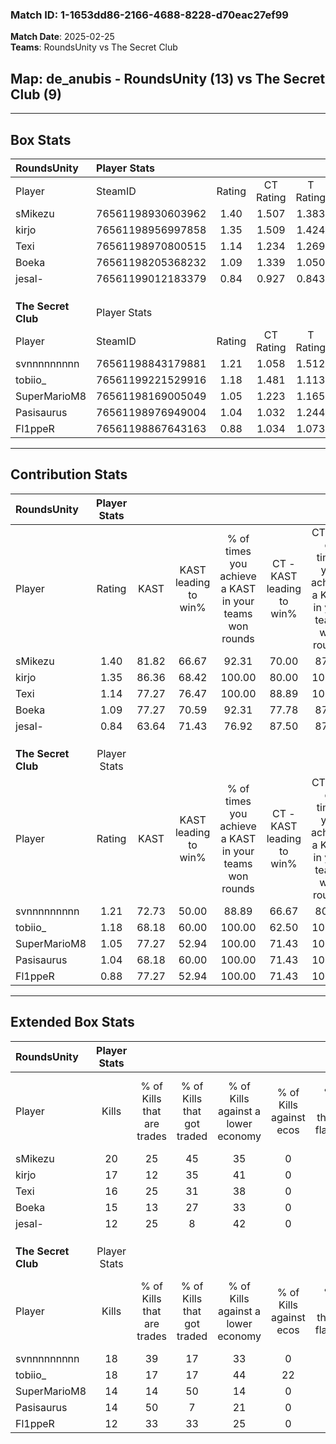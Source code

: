 ### Match ID: 1-1653dd86-2166-4688-8228-d70eac27ef99  
**Match Date**: 2025-02-25  
**Teams**: RoundsUnity vs The Secret Club  

## **Map**: de_anubis - RoundsUnity (13) vs The Secret Club (9)  
---  

## Box Stats  

| **RoundsUnity**     | Player Stats      |        |           |          |       |      |       |         |        |      |     |
| :- | :- | :-: | :-: | :-: | :-: | :-: | :-: | :-: | :-: | :-: | :-: |
| Player              | SteamID           | Rating | CT Rating | T Rating | KAST  | ADR  | Kills | Assists | Deaths | K/D  | HS% |
| sMikezu             | 76561198930603962 |  1.40  |   1.507   |  1.383   | 81.82 | 94.7 |  20   |    4    |   15   | 1.33 | 25  |
| kirjo               | 76561198956997858 |  1.35  |   1.509   |  1.424   | 86.36 | 96.1 |  17   |   10    |   15   | 1.13 | 35  |
| Texi                | 76561198970800515 |  1.14  |   1.234   |  1.269   | 77.27 | 64.8 |  16   |    5    |   14   | 1.14 | 43  |
| Boeka               | 76561198205368232 |  1.09  |   1.339   |  1.050   | 77.27 | 64.7 |  15   |    6    |   15   | 1.00 | 40  |
| jesal-              | 76561199012183379 |  0.84  |   0.927   |  0.843   | 63.64 | 74.0 |  12   |    4    |   17   | 0.71 | 66  |
|                     |                   |        |           |          |       |      |       |         |        |      |     |
|                     |                   |        |           |          |       |      |       |         |        |      |     |
|                     |                   |        |           |          |       |      |       |         |        |      |     |
| **The Secret Club** | Player Stats      |        |           |          |       |      |       |         |        |      |     |
| Player              | SteamID           | Rating | CT Rating | T Rating | KAST  | ADR  | Kills | Assists | Deaths | K/D  | HS% |
| svnnnnnnnnn         | 76561198843179881 |  1.21  |   1.058   |  1.512   | 72.73 | 87.1 |  18   |    4    |   16   | 1.13 | 61  |
| tobiio_             | 76561199221529916 |  1.18  |   1.481   |  1.113   | 68.18 | 77.8 |  18   |    7    |   15   | 1.20 | 55  |
| SuperMarioM8        | 76561198169005049 |  1.05  |   1.223   |  1.165   | 77.27 | 78.3 |  14   |    7    |   17   | 0.82 | 64  |
| Pasisaurus          | 76561198976949004 |  1.04  |   1.032   |  1.244   | 68.18 | 73.6 |  14   |    7    |   14   | 1.00 | 78  |
| Fl1ppeR             | 76561198867643163 |  0.88  |   1.034   |  1.073   | 77.27 | 62.9 |  12   |    5    |   18   | 0.67 | 50  |
---  

## Contribution Stats  

| **RoundsUnity**     | Player Stats |       |                      |                                                        |                           |                                                             |                          |                                                            |
| :- | :-: | :-: | :-: | :-: | :-: | :-: | :-: | :-: |
| Player              |    Rating    | KAST  | KAST leading to win% | % of times you achieve a KAST in your teams won rounds | CT - KAST leading to win% | CT - % of times you achieve a KAST in your teams won rounds | T - KAST leading to win% | T - % of times you achieve a KAST in your teams won rounds |
| sMikezu             |     1.40     | 81.82 |        66.67         |                         92.31                          |           70.00           |                            87.50                            |          62.50           |                           100.00                           |
| kirjo               |     1.35     | 86.36 |        68.42         |                         100.00                         |           80.00           |                           100.00                            |          55.56           |                           100.00                           |
| Texi                |     1.14     | 77.27 |        76.47         |                         100.00                         |           88.89           |                           100.00                            |          62.50           |                           100.00                           |
| Boeka               |     1.09     | 77.27 |        70.59         |                         92.31                          |           77.78           |                            87.50                            |          62.50           |                           100.00                           |
| jesal-              |     0.84     | 63.64 |        71.43         |                         76.92                          |           87.50           |                            87.50                            |          50.00           |                           60.00                            |
|                     |              |       |                      |                                                        |                           |                                                             |                          |                                                            |
|                     |              |       |                      |                                                        |                           |                                                             |                          |                                                            |
|                     |              |       |                      |                                                        |                           |                                                             |                          |                                                            |
| **The Secret Club** | Player Stats |       |                      |                                                        |                           |                                                             |                          |                                                            |
| Player              |    Rating    | KAST  | KAST leading to win% | % of times you achieve a KAST in your teams won rounds | CT - KAST leading to win% | CT - % of times you achieve a KAST in your teams won rounds | T - KAST leading to win% | T - % of times you achieve a KAST in your teams won rounds |
| svnnnnnnnnn         |     1.21     | 72.73 |        50.00         |                         88.89                          |           66.67           |                            80.00                            |          40.00           |                           100.00                           |
| tobiio_             |     1.18     | 68.18 |        60.00         |                         100.00                         |           62.50           |                           100.00                            |          57.14           |                           100.00                           |
| SuperMarioM8        |     1.05     | 77.27 |        52.94         |                         100.00                         |           71.43           |                           100.00                            |          40.00           |                           100.00                           |
| Pasisaurus          |     1.04     | 68.18 |        60.00         |                         100.00                         |           71.43           |                           100.00                            |          50.00           |                           100.00                           |
| Fl1ppeR             |     0.88     | 77.27 |        52.94         |                         100.00                         |           71.43           |                           100.00                            |          40.00           |                           100.00                           |
---  

## Extended Box Stats  

| **RoundsUnity**     | Player Stats |                            |                            |                                    |                         |                              |                                 |        |                             |                                     |                          |                               |                            |
| :- | :-: | :-: | :-: | :-: | :-: | :-: | :-: | :-: | :-: | :-: | :-: | :-: | :-: |
| Player              |    Kills     | % of Kills that are trades | % of Kills that got traded | % of Kills against a lower economy | % of Kills against ecos | % of Kills that are flawless | % of Kills that are close duels | Deaths | % of Deaths that get traded | % of Deaths against a lower economy | % of Deaths against ecos | % of Deaths that are flawless | % of Deaths that are close |
| sMikezu             |      20      |             25             |             45             |                 35                 |            0            |              65              |                5                |   15   |             13              |                 27                  |            0             |              67               |             13             |
| kirjo               |      17      |             12             |             35             |                 41                 |            0            |              76              |                6                |   15   |             33              |                 20                  |            0             |              40               |             13             |
| Texi                |      16      |             25             |             31             |                 38                 |            0            |              63              |                6                |   14   |             29              |                 21                  |            0             |              50               |             7              |
| Boeka               |      15      |             13             |             27             |                 33                 |            0            |              67              |                7                |   15   |             33              |                 33                  |            0             |              53               |             0              |
| jesal-              |      12      |             25             |             8              |                 42                 |            0            |              42              |               25                |   17   |             12              |                 29                  |            0             |              53               |             18             |
|                     |              |                            |                            |                                    |                         |                              |                                 |        |                             |                                     |                          |                               |                            |
|                     |              |                            |                            |                                    |                         |                              |                                 |        |                             |                                     |                          |                               |                            |
|                     |              |                            |                            |                                    |                         |                              |                                 |        |                             |                                     |                          |                               |                            |
| **The Secret Club** | Player Stats |                            |                            |                                    |                         |                              |                                 |        |                             |                                     |                          |                               |                            |
| Player              |    Kills     | % of Kills that are trades | % of Kills that got traded | % of Kills against a lower economy | % of Kills against ecos | % of Kills that are flawless | % of Kills that are close duels | Deaths | % of Deaths that get traded | % of Deaths against a lower economy | % of Deaths against ecos | % of Deaths that are flawless | % of Deaths that are close |
| svnnnnnnnnn         |      18      |             39             |             17             |                 33                 |            0            |              56              |               11                |   16   |             25              |                 19                  |            6             |              75               |             0              |
| tobiio_             |      18      |             17             |             17             |                 44                 |           22            |              56              |               11                |   15   |             27              |                 27                  |            0             |              53               |             13             |
| SuperMarioM8        |      14      |             14             |             50             |                 14                 |            0            |              29              |               14                |   17   |             35              |                 18                  |            0             |              71               |             6              |
| Pasisaurus          |      14      |             50             |             7              |                 21                 |            0            |              57              |                7                |   14   |             29              |                 21                  |            0             |              71               |             14             |
| Fl1ppeR             |      12      |             33             |             33             |                 25                 |            0            |              67              |                8                |   18   |             39              |                 17                  |            0             |              50               |             11             |
